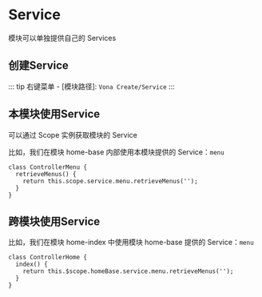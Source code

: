 # Service

模块可以单独提供自己的 Services

## 创建Service

::: tip
右键菜单 - [模块路径]: `Vona Create/Service`
:::

## 本模块使用Service

可以通过 Scope 实例获取模块的 Service

比如，我们在模块 home-base 内部使用本模块提供的 Service：`menu`

```typescript{3}
class ControllerMenu {
  retrieveMenus() {
    return this.scope.service.menu.retrieveMenus('');
  }
}
```

## 跨模块使用Service

比如，我们在模块 home-index 中使用模块 home-base 提供的 Service：`menu`

```typescript{3}
class ControllerHome {
  index() {
    return this.$scope.homeBase.service.menu.retrieveMenus('');
  }
}
```
